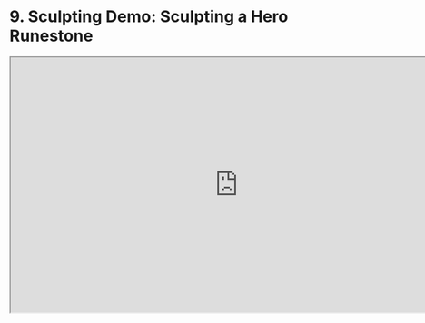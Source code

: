 # 9. Sculpting Demo: Sculpting a Hero Runestone

<p><iframe src="https://www.youtube.com/embed/pSVvjlp7G9c?rel=0" width="800" height="450" allowfullscreen="allowfullscreen" allow="accelerometer; autoplay; clipboard-write; encrypted-media; gyroscope; picture-in-picture"></iframe></p>